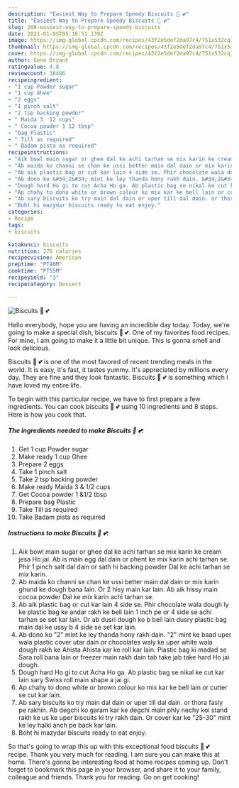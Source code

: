 ```yaml
---
description: "Easiest Way to Prepare Speedy Biscuits 🍪 💕"
title: "Easiest Way to Prepare Speedy Biscuits 🍪 💕"
slug: 208-easiest-way-to-prepare-speedy-biscuits
date: 2021-01-05T05:16:51.139Z
image: https://img-global.cpcdn.com/recipes/43f2e5def2da97c4/751x532cq70/biscuits-🍪-💕-recipe-main-photo.jpg
thumbnail: https://img-global.cpcdn.com/recipes/43f2e5def2da97c4/751x532cq70/biscuits-🍪-💕-recipe-main-photo.jpg
cover: https://img-global.cpcdn.com/recipes/43f2e5def2da97c4/751x532cq70/biscuits-🍪-💕-recipe-main-photo.jpg
author: Gene Bryant
ratingvalue: 4.8
reviewcount: 38406
recipeingredient:
- "1 cup Powder sugar"
- "1 cup Ghee"
- "2 eggs"
- "1 pinch salt"
- "2 tsp backing powder"
- " Maida 3  12 cups"
- " Cocoa powder 1 12 tbsp"
- "bag Plastic"
- " Till as required"
- " Badam pista as required"
recipeinstructions:
- "Aik bowl main sugar or ghee dal ke achi tarhan se mix karin ke cream jesa Ho jai. Ab is main egg dal dain or phent ke mix karin achi tarhan se. Phir 1 pinch salt dal dain or sath hi backing powder Dal ke achi tarhan se mix karin."
- "Ab maida ko channi se chan ke ussi better main dal dain or mix karin ghund ke dough bana lain. Or 2 hisy main kar lain. Ab aik hissy main cocoa powder Dal ke mix karin achi tarhan se."
- "Ab aik plastic bag or cut kar lain 4 side se. Phir chocolate wala dough ly ke plastic bag ke andar rakh ke bell lain 1 inch pe or 4 side se achi tarhan se set kar lain. Or ab dusri dough ko b bell lain dusry plastic bag main dal ke ussy b 4 side se set kar lain."
- "Ab dono ko &#34;2&#34; mint ke ley thanda hony rakh dain. &#34;2&#34; mint ke baad uper wala plastic cover utar dain or chocolates waly ke uper white wala dough rakh ke Ahista Ahista kar ke roll kar lain. Plastic bag ki madad se Sara roll bana lain or freezer main rakh dain tab take jab take hard Ho jai dough."
- "Dough hard Ho gi to cut Acha Ho ga. Ab plastic bag se nikal ke cut kar lain sary Swiss roll main shape a jai gi."
- "Ap chahy to dono white or brown colour ko mix kar ke bell lain or cutter se cut kar lain."
- "Ab sary biscuits ko try main dal dain or uper till dal dain. or thora fasly pe rakhin. Ab degchi ko garam kar ke degchi main phly nechy koi stand rakh ke us ke uper biscuits ki try rakh dain. Or cover kar ke &#34;25-30&#34; mint ke ley halki anch pe back kar lain."
- "Boht hi mazydar biscuits ready to eat enjoy."
categories:
- Recipe
tags:
- biscuits

katakunci: biscuits 
nutrition: 276 calories
recipecuisine: American
preptime: "PT40M"
cooktime: "PT55M"
recipeyield: "3"
recipecategory: Dessert

---
```



![Biscuits 🍪 💕](https://img-global.cpcdn.com/recipes/43f2e5def2da97c4/751x532cq70/biscuits-🍪-💕-recipe-main-photo.jpg)

Hello everybody, hope you are having an incredible day today. Today, we're going to make a special dish, biscuits 🍪 💕. One of my favorites food recipes. For mine, I am going to make it a little bit unique. This is gonna smell and look delicious.



Biscuits 🍪 💕 is one of the most favored of recent trending meals in the world. It is easy, it's fast, it tastes yummy. It's appreciated by millions every day. They are fine and they look fantastic. Biscuits 🍪 💕 is something which I have loved my entire life.


To begin with this particular recipe, we have to first prepare a few ingredients. You can cook biscuits 🍪 💕 using 10 ingredients and 8 steps. Here is how you cook that.

<!--inarticleads1-->

##### The ingredients needed to make Biscuits 🍪 💕:

1. Get 1 cup Powder sugar
1. Make ready 1 cup Ghee
1. Prepare 2 eggs
1. Take 1 pinch salt
1. Take 2 tsp backing powder
1. Make ready  Maida 3 &amp; 1/2 cups
1. Get  Cocoa powder 1 &amp;1/2 tbsp
1. Prepare bag Plastic
1. Take  Till as required
1. Take  Badam pista as required




<!--inarticleads2-->

##### Instructions to make Biscuits 🍪 💕:

1. Aik bowl main sugar or ghee dal ke achi tarhan se mix karin ke cream jesa Ho jai. Ab is main egg dal dain or phent ke mix karin achi tarhan se. Phir 1 pinch salt dal dain or sath hi backing powder Dal ke achi tarhan se mix karin.
1. Ab maida ko channi se chan ke ussi better main dal dain or mix karin ghund ke dough bana lain. Or 2 hisy main kar lain. Ab aik hissy main cocoa powder Dal ke mix karin achi tarhan se.
1. Ab aik plastic bag or cut kar lain 4 side se. Phir chocolate wala dough ly ke plastic bag ke andar rakh ke bell lain 1 inch pe or 4 side se achi tarhan se set kar lain. Or ab dusri dough ko b bell lain dusry plastic bag main dal ke ussy b 4 side se set kar lain.
1. Ab dono ko &#34;2&#34; mint ke ley thanda hony rakh dain. &#34;2&#34; mint ke baad uper wala plastic cover utar dain or chocolates waly ke uper white wala dough rakh ke Ahista Ahista kar ke roll kar lain. Plastic bag ki madad se Sara roll bana lain or freezer main rakh dain tab take jab take hard Ho jai dough.
1. Dough hard Ho gi to cut Acha Ho ga. Ab plastic bag se nikal ke cut kar lain sary Swiss roll main shape a jai gi.
1. Ap chahy to dono white or brown colour ko mix kar ke bell lain or cutter se cut kar lain.
1. Ab sary biscuits ko try main dal dain or uper till dal dain. or thora fasly pe rakhin. Ab degchi ko garam kar ke degchi main phly nechy koi stand rakh ke us ke uper biscuits ki try rakh dain. Or cover kar ke &#34;25-30&#34; mint ke ley halki anch pe back kar lain.
1. Boht hi mazydar biscuits ready to eat enjoy.




So that's going to wrap this up with this exceptional food biscuits 🍪 💕 recipe. Thank you very much for reading. I am sure you can make this at home. There's gonna be interesting food at home recipes coming up. Don't forget to bookmark this page in your browser, and share it to your family, colleague and friends. Thank you for reading. Go on get cooking!
